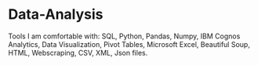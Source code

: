 # Data-Analysis

Tools I am comfortable with: SQL, Python, Pandas, Numpy, IBM Cognos Analytics, Data Visualization, Pivot Tables, Microsoft Excel, Beautiful Soup, HTML, Webscraping, CSV, XML, Json files.
